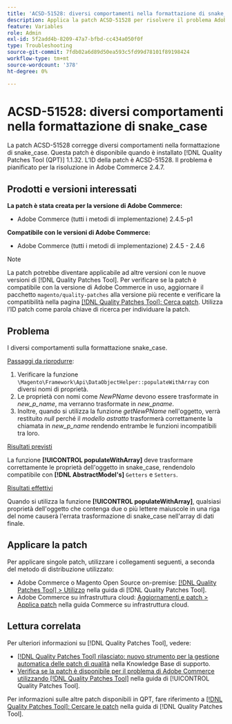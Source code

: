 ```yaml
---
title: 'ACSD-51528: diversi comportamenti nella formattazione di snake_case'
description: Applica la patch ACSD-51528 per risolvere il problema Adobe Commerce, in presenza di comportamenti diversi nella formattazione di snake_case.
feature: Variables
role: Admin
exl-id: 5f2add4b-8209-47a7-bfbd-cc434a050f0f
type: Troubleshooting
source-git-commit: 7fdb02a6d89d50ea593c5fd99d78101f89198424
workflow-type: tm+mt
source-wordcount: '378'
ht-degree: 0%

---
```


# ACSD-51528: diversi comportamenti nella formattazione di snake_case

La patch ACSD-51528 corregge diversi comportamenti nella formattazione di snake_case. Questa patch è disponibile quando è installato [!DNL Quality Patches Tool (QPT)] 1.1.32. L’ID della patch è ACSD-51528. Il problema è pianificato per la risoluzione in Adobe Commerce 2.4.7.

## Prodotti e versioni interessati

**La patch è stata creata per la versione di Adobe Commerce:**

* Adobe Commerce (tutti i metodi di implementazione) 2.4.5-p1

**Compatibile con le versioni di Adobe Commerce:**

* Adobe Commerce (tutti i metodi di implementazione) 2.4.5 - 2.4.6

>[!NOTE]
>
>La patch potrebbe diventare applicabile ad altre versioni con le nuove versioni di [!DNL Quality Patches Tool]. Per verificare se la patch è compatibile con la versione di Adobe Commerce in uso, aggiornare il pacchetto `magento/quality-patches` alla versione più recente e verificare la compatibilità nella pagina [[!DNL Quality Patches Tool]: Cerca patch](https://experienceleague.adobe.com/tools/commerce-quality-patches/index.html?lang=it). Utilizza l’ID patch come parola chiave di ricerca per individuare la patch.

## Problema

I diversi comportamenti sulla formattazione snake_case.

<u>Passaggi da riprodurre</u>:

1. Verificare la funzione `\Magento\Framework\Api\DataObjectHelper::populateWithArray` con diversi nomi di proprietà.
1. Le proprietà con nomi come *NewPName* devono essere trasformate in *new_p_name*, ma verranno trasformate in *new_pname*.
1. Inoltre, quando si utilizza la funzione *getNewPName* nell&#39;oggetto, verrà restituito *null* perché il *modello astratto* trasformerà correttamente la chiamata in *new_p_name* rendendo entrambe le funzioni incompatibili tra loro.

<u>Risultati previsti</u>

La funzione **[!UICONTROL populateWithArray]** deve trasformare correttamente le proprietà dell&#39;oggetto in snake_case, rendendolo compatibile con **[!DNL AbstractModel's]** `Getters` e `Setters`.

<u>Risultati effettivi</u>

Quando si utilizza la funzione **[!UICONTROL populateWithArray]**, qualsiasi proprietà dell&#39;oggetto che contenga due o più lettere maiuscole in una riga del nome causerà l&#39;errata trasformazione di snake_case nell&#39;array di dati finale.

## Applicare la patch

Per applicare singole patch, utilizzare i collegamenti seguenti, a seconda del metodo di distribuzione utilizzato:

* Adobe Commerce o Magento Open Source on-premise: [[!DNL Quality Patches Tool] > Utilizzo](/help/tools/quality-patches-tool/usage.md) nella guida di [!DNL Quality Patches Tool].
* Adobe Commerce su infrastruttura cloud: [Aggiornamenti e patch > Applica patch](https://experienceleague.adobe.com/docs/commerce-cloud-service/user-guide/develop/upgrade/apply-patches.html?lang=it) nella guida Commerce su infrastruttura cloud.

## Lettura correlata

Per ulteriori informazioni su [!DNL Quality Patches Tool], vedere:

* [[!DNL Quality Patches Tool] rilasciato: nuovo strumento per la gestione automatica delle patch di qualità](https://experienceleague.adobe.com/it/docs/commerce-operations/tools/quality-patches-tool/quality-patches-tool-to-self-serve-quality-patches) nella Knowledge Base di supporto.
* [Verifica se la patch è disponibile per il problema di Adobe Commerce utilizzando  [!DNL Quality Patches Tool]](/help/tools/quality-patches-tool/patches-available-in-qpt/check-patch-for-magento-issue-with-magento-quality-patches.md) nella guida di [!UICONTROL Quality Patches Tool].


Per informazioni sulle altre patch disponibili in QPT, fare riferimento a [[!DNL Quality Patches Tool]: Cercare le patch](https://experienceleague.adobe.com/tools/commerce-quality-patches/index.html?lang=it) nella guida di [!DNL Quality Patches Tool].
